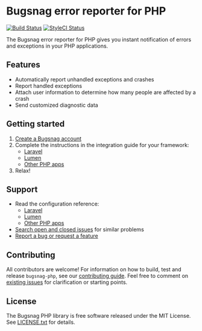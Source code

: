 # Bugsnag error reporter for PHP

[![Build Status](https://img.shields.io/travis/bugsnag/bugsnag-php/develop.svg?style=flat-square)](https://travis-ci.org/bugsnag/bugsnag-php)
[![StyleCI Status](https://styleci.io/repos/7568230/shield?branch=develop)](https://styleci.io/repos/7568230)


The Bugsnag error reporter for PHP gives you instant notification of errors and exceptions in your PHP applications.

## Features

* Automatically report unhandled exceptions and crashes
* Report handled exceptions 
* Attach user information to determine how many people are affected by a crash
* Send customized diagnostic data

## Getting started

1. [Create a Bugsnag account](https://bugsnag.com)
2. Complete the instructions in the integration guide for your framework:
    * [Laravel](http://docs.bugsnag.com/platforms/php/laravel)
    * [Lumen](http://docs.bugsnag.com/platforms/php/lumen)
    * [Other PHP apps](http://docs.bugsnag.com/platforms/php/other)
3. Relax!

## Support

* Read the configuration reference:
    * [Laravel](http://docs.bugsnag.com/platforms/php/laravel/configuration-options)
    * [Lumen](http://docs.bugsnag.com/platforms/php/lumen/configuration-options)
    * [Other PHP apps](http://docs.bugsnag.com/platforms/php/other/configuration-options)
* [Search open and closed issues](https://github.com/bugsnag/bugsnag-php/issues?utf8=✓&q=is%3Aissue) for similar problems
* [Report a bug or request a feature](https://github.com/bugsnag/bugsnag-php/issues/new)


## Contributing

All contributors are welcome! For information on how to build, test and release
`bugsnag-php`, see our [contributing guide](CONTRIBUTING.md). Feel free to
comment on [existing issues](https://github.com/bugsnag/bugsnag-php/issues) for
clarification or starting points.

## License

The Bugsnag PHP library is free software released under the MIT License.
See [LICENSE.txt](LICENSE.txt) for details.
